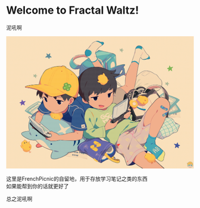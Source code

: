 # Welcome to Fractal Waltz!

泥吼啊

![](./images/welcome.png)

这里是FrenchPicnic的自留地，用于存放学习笔记之类的东西  
如果能帮到你的话就更好了

总之泥吼啊